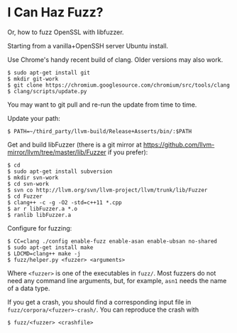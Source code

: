 # I Can Haz Fuzz?

Or, how to fuzz OpenSSL with libfuzzer.

Starting from a vanilla+OpenSSH server Ubuntu install.

Use Chrome's handy recent build of clang. Older versions may also work.

    $ sudo apt-get install git
    $ mkdir git-work
    $ git clone https://chromium.googlesource.com/chromium/src/tools/clang
    $ clang/scripts/update.py

You may want to git pull and re-run the update from time to time.

Update your path:

    $ PATH=~/third_party/llvm-build/Release+Asserts/bin/:$PATH

Get and build libFuzzer (there is a git mirror at
https://github.com/llvm-mirror/llvm/tree/master/lib/Fuzzer if you prefer):

    $ cd
    $ sudo apt-get install subversion
    $ mkdir svn-work
    $ cd svn-work
    $ svn co http://llvm.org/svn/llvm-project/llvm/trunk/lib/Fuzzer
    $ cd Fuzzer
    $ clang++ -c -g -O2 -std=c++11 *.cpp
    $ ar r libFuzzer.a *.o
    $ ranlib libFuzzer.a

Configure for fuzzing:

    $ CC=clang ./config enable-fuzz enable-asan enable-ubsan no-shared
    $ sudo apt-get install make
    $ LDCMD=clang++ make -j
    $ fuzz/helper.py <fuzzer> <arguments>

Where `<fuzzer>` is one of the executables in `fuzz/`. Most fuzzers do not
need any command line arguments, but, for example, `asn1` needs the name of a
data type.

If you get a crash, you should find a corresponding input file in
`fuzz/corpora/<fuzzer>-crash/`. You can reproduce the crash with

    $ fuzz/<fuzzer> <crashfile>
